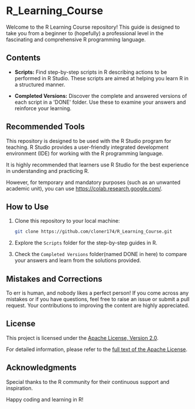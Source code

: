 # R_Learning_Course

Welcome to the R Learning Course repository! This guide is designed to take you from a beginner to (hopefully) a professional level in the fascinating and comprehensive R programming language.



## Contents

- **Scripts:** Find step-by-step scripts in R describing actions to be performed in R Studio. These scripts are aimed at helping you learn R in a structured manner.

- **Completed Versions:** Discover the complete and answered versions of each script in a 'DONE' folder. Use these to examine your answers and reinforce your learning.



## Recommended Tools

This repository is designed to be used with the R Studio program for teaching. R Studio provides a user-friendly integrated development environment (IDE) for working with the R programming language.

It is highly recommended that learners use R Studio for the best experience in understanding and practicing R.

However, for temporary and mandatory purposes (such as an unwanted academic unit), you can use https://colab.research.google.com/.



## How to Use

1. Clone this repository to your local machine:
    ```bash
    git clone https://github.com/cloner174/R_Learning_Course.git
    ```    
2. Explore the `Scripts` folder for the step-by-step guides in R.

3. Check the `Completed Versions` folder(named DONE in here) to compare your answers and learn from the solutions provided.



## Mistakes and Corrections

To err is human, and nobody likes a perfect person! If you come across any mistakes or if you have questions, feel free to raise an issue or submit a pull request. Your contributions to improving the content are highly appreciated.



## License
This project is licensed under the [Apache License, Version 2.0](LICENSE).

For detailed information, please refer to the [full text of the Apache License](https://github.com/cloner174/R_Learning_Course/blob/main/LICENSE).




## Acknowledgments
Special thanks to the R community for their continuous support and inspiration.


Happy coding and learning in R!
